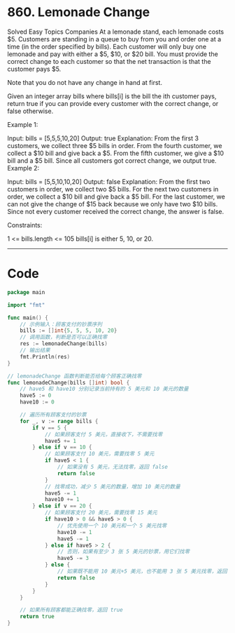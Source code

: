# 860. Lemonade Change

Solved
Easy
Topics
Companies
At a lemonade stand, each lemonade costs $5. Customers are standing in a queue to buy from you and order one at a time (in the order specified by bills). Each customer will only buy one lemonade and pay with either a $5, $10, or $20 bill. You must provide the correct change to each customer so that the net transaction is that the customer pays $5.

Note that you do not have any change in hand at first.

Given an integer array bills where bills[i] is the bill the ith customer pays, return true if you can provide every customer with the correct change, or false otherwise.

Example 1:

Input: bills = [5,5,5,10,20]
Output: true
Explanation:
From the first 3 customers, we collect three $5 bills in order.
From the fourth customer, we collect a $10 bill and give back a $5.
From the fifth customer, we give a $10 bill and a $5 bill.
Since all customers got correct change, we output true.
Example 2:

Input: bills = [5,5,10,10,20]
Output: false
Explanation:
From the first two customers in order, we collect two $5 bills.
For the next two customers in order, we collect a $10 bill and give back a $5 bill.
For the last customer, we can not give the change of $15 back because we only have two $10 bills.
Since not every customer received the correct change, the answer is false.

Constraints:

1 <= bills.length <= 105
bills[i] is either 5, 10, or 20.

---

# Code

```go
package main

import "fmt"

func main() {
	// 示例输入：顾客支付的钞票序列
	bills := []int{5, 5, 5, 10, 20}
	// 调用函数，判断是否可以正确找零
	res := lemonadeChange(bills)
	// 输出结果
	fmt.Println(res)
}

// lemonadeChange 函数判断能否给每个顾客正确找零
func lemonadeChange(bills []int) bool {
	// have5 和 have10 分别记录当前持有的 5 美元和 10 美元的数量
	have5 := 0
	have10 := 0

	// 遍历所有顾客支付的钞票
	for _, v := range bills {
		if v == 5 {
			// 如果顾客支付 5 美元，直接收下，不需要找零
			have5 += 1
		} else if v == 10 {
			// 如果顾客支付 10 美元，需要找零 5 美元
			if have5 < 1 {
				// 如果没有 5 美元，无法找零，返回 false
				return false
			}
			// 找零成功，减少 5 美元的数量，增加 10 美元的数量
			have5 -= 1
			have10 += 1
		} else if v == 20 {
			// 如果顾客支付 20 美元，需要找零 15 美元
			if have10 > 0 && have5 > 0 {
				// 优先使用一个 10 美元和一个 5 美元找零
				have10 -= 1
				have5 -= 1
			} else if have5 > 2 {
				// 否则，如果有至少 3 张 5 美元的钞票，用它们找零
				have5 -= 3
			} else {
				// 如果既不能用 10 美元+5 美元，也不能用 3 张 5 美元找零，返回 false
				return false
			}
		}
	}

	// 如果所有顾客都能正确找零，返回 true
	return true
}
```
